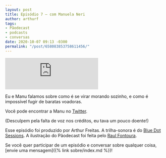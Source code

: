 ```yaml
---
layout: post
title: Episódio 7 – com Manuela Neri
author: arthurf
tags:
- Pãodecast
- podcasts
- conversas
date: 2020-10-07 09:13 -0300
permalink: "/post/658083853758611456/"
---
```


<iframe class="full-width" src="https://anchor.fm/paomortadela/embed/episodes/Manuela-Neri-ekmupj" height="102" frameborder="0" scrolling="no"></iframe>

Eu e Manu falamos sobre como é se virar morando sozinho, e como é impossível fugir de baratas voadoras.

Você pode encontrar a Manu no [Twitter](https://twitter.com/_manoelli).

(Desculpem pela falta de voz nos créditos, eu tava um pouco doente!)

Esse episódio foi produzido por Arthur Freitas. A trilha-sonora é do [Blue Dot Sessions](https://sessions.blue/). A ilustração do Pãodecast foi feita pelo [Raul Fontoura](https://raulranma.itch.io).

Se você quer participar de um episódio e conversar sobre qualquer coisa, [envie uma mensagem]({% link sobre/index.md %})!

